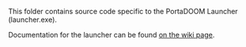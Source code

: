This folder contains source code specific to the PortaDOOM Launcher (launcher.exe).

Documentation for the launcher can be found [on the wiki page](../../wiki/Launcher.md).
